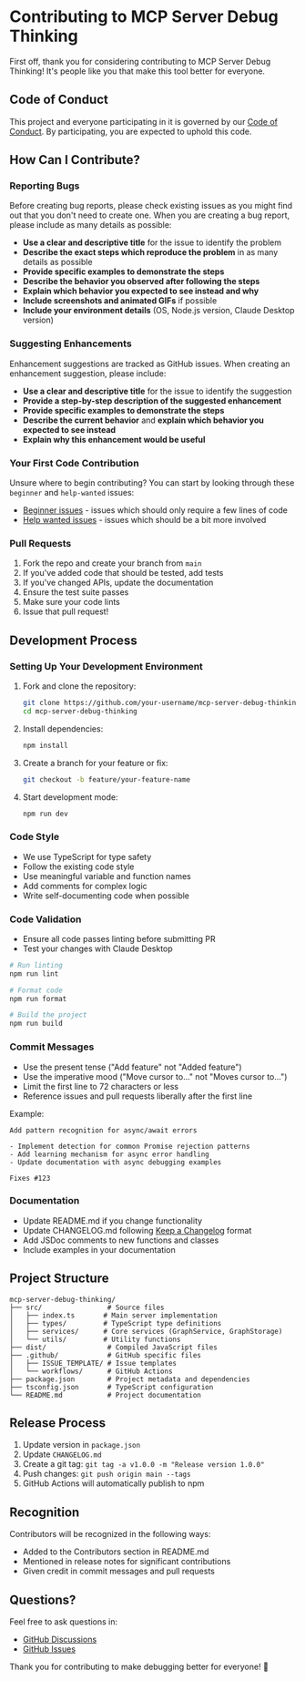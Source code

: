 # Contributing to MCP Server Debug Thinking

First off, thank you for considering contributing to MCP Server Debug Thinking! It's people like you that make this tool better for everyone.

## Code of Conduct

This project and everyone participating in it is governed by our [Code of Conduct](CODE_OF_CONDUCT.md). By participating, you are expected to uphold this code.

## How Can I Contribute?

### Reporting Bugs

Before creating bug reports, please check existing issues as you might find out that you don't need to create one. When you are creating a bug report, please include as many details as possible:

- **Use a clear and descriptive title** for the issue to identify the problem
- **Describe the exact steps which reproduce the problem** in as many details as possible
- **Provide specific examples to demonstrate the steps**
- **Describe the behavior you observed after following the steps**
- **Explain which behavior you expected to see instead and why**
- **Include screenshots and animated GIFs** if possible
- **Include your environment details** (OS, Node.js version, Claude Desktop version)

### Suggesting Enhancements

Enhancement suggestions are tracked as GitHub issues. When creating an enhancement suggestion, please include:

- **Use a clear and descriptive title** for the issue to identify the suggestion
- **Provide a step-by-step description of the suggested enhancement**
- **Provide specific examples to demonstrate the steps**
- **Describe the current behavior** and **explain which behavior you expected to see instead**
- **Explain why this enhancement would be useful**

### Your First Code Contribution

Unsure where to begin contributing? You can start by looking through these `beginner` and `help-wanted` issues:

- [Beginner issues](https://github.com/yourusername/mcp-server-debug-thinking/labels/beginner) - issues which should only require a few lines of code
- [Help wanted issues](https://github.com/yourusername/mcp-server-debug-thinking/labels/help%20wanted) - issues which should be a bit more involved

### Pull Requests

1. Fork the repo and create your branch from `main`
2. If you've added code that should be tested, add tests
3. If you've changed APIs, update the documentation
4. Ensure the test suite passes
5. Make sure your code lints
6. Issue that pull request!

## Development Process

### Setting Up Your Development Environment

1. Fork and clone the repository:
   ```bash
   git clone https://github.com/your-username/mcp-server-debug-thinking.git
   cd mcp-server-debug-thinking
   ```

2. Install dependencies:
   ```bash
   npm install
   ```

3. Create a branch for your feature or fix:
   ```bash
   git checkout -b feature/your-feature-name
   ```

4. Start development mode:
   ```bash
   npm run dev
   ```

### Code Style

- We use TypeScript for type safety
- Follow the existing code style
- Use meaningful variable and function names
- Add comments for complex logic
- Write self-documenting code when possible

### Code Validation

- Ensure all code passes linting before submitting PR
- Test your changes with Claude Desktop

```bash
# Run linting
npm run lint

# Format code
npm run format

# Build the project
npm run build
```

### Commit Messages

- Use the present tense ("Add feature" not "Added feature")
- Use the imperative mood ("Move cursor to..." not "Moves cursor to...")
- Limit the first line to 72 characters or less
- Reference issues and pull requests liberally after the first line

Example:
```
Add pattern recognition for async/await errors

- Implement detection for common Promise rejection patterns
- Add learning mechanism for async error handling
- Update documentation with async debugging examples

Fixes #123
```

### Documentation

- Update README.md if you change functionality
- Update CHANGELOG.md following [Keep a Changelog](https://keepachangelog.com/) format
- Add JSDoc comments to new functions and classes
- Include examples in your documentation

## Project Structure

```
mcp-server-debug-thinking/
├── src/                # Source files
│   ├── index.ts       # Main server implementation
│   ├── types/         # TypeScript type definitions
│   ├── services/      # Core services (GraphService, GraphStorage)
│   └── utils/         # Utility functions
├── dist/               # Compiled JavaScript files
├── .github/            # GitHub specific files
│   ├── ISSUE_TEMPLATE/ # Issue templates
│   └── workflows/      # GitHub Actions
├── package.json        # Project metadata and dependencies
├── tsconfig.json       # TypeScript configuration
└── README.md           # Project documentation
```

## Release Process

1. Update version in `package.json`
2. Update `CHANGELOG.md`
3. Create a git tag: `git tag -a v1.0.0 -m "Release version 1.0.0"`
4. Push changes: `git push origin main --tags`
5. GitHub Actions will automatically publish to npm

## Recognition

Contributors will be recognized in the following ways:

- Added to the Contributors section in README.md
- Mentioned in release notes for significant contributions
- Given credit in commit messages and pull requests

## Questions?

Feel free to ask questions in:

- [GitHub Discussions](https://github.com/yourusername/mcp-server-debug-thinking/discussions)
- [GitHub Issues](https://github.com/yourusername/mcp-server-debug-thinking/issues)

Thank you for contributing to make debugging better for everyone! 🎉